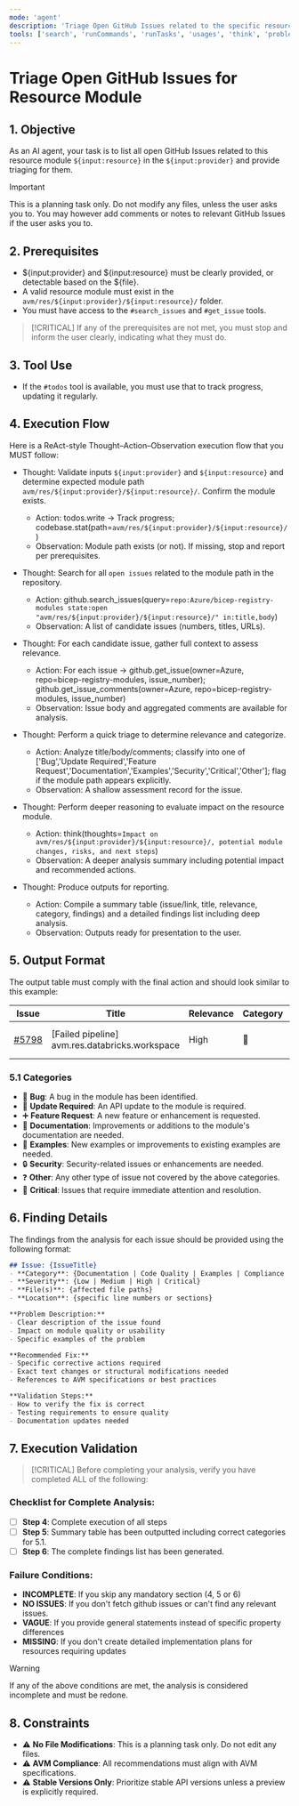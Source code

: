 ```yaml
---
mode: 'agent'
description: 'Triage Open GitHub Issues related to the specific resource module.'
tools: ['search', 'runCommands', 'runTasks', 'usages', 'think', 'problems', 'changes', 'testFailure', 'openSimpleBrowser', 'fetch', 'githubRepo', 'todos', 'documentation', 'search', 'get_issue', 'get_issue_comments', 'get_pull_request', 'get_pull_request_comments', 'list_issues', 'search_issues', 'search_pull_requests']
---
```


# Triage Open GitHub Issues for Resource Module

## 1. Objective
As an AI agent, your task is to list all open GitHub Issues related to this resource module `${input:resource}` in the `${input:provider}` and provide triaging for them.

> [!IMPORTANT]
> This is a planning task only. Do not modify any files, unless the user asks you to. You may however add comments or notes to relevant GitHub Issues if the user asks you to.

## 2. Prerequisites

- ${input:provider} and ${input:resource} must be clearly provided, or detectable based on the ${file}.
- A valid resource module must exist in the `avm/res/${input:provider}/${input:resource}/` folder.
- You must have access to the `#search_issues` and `#get_issue` tools.

> [!CRITICAL]
> If any of the prerequisites are not met, you must stop and inform the user clearly, indicating what they must do.

## 3. Tool Use

- If the `#todos` tool is available, you must use that to track progress, updating it regularly.

## 4. Execution Flow

Here is a ReAct-style Thought–Action–Observation execution flow that you MUST follow:

- Thought: Validate inputs `${input:provider}` and `${input:resource}` and determine expected module path `avm/res/${input:provider}/${input:resource}/`. Confirm the module exists.
  - Action: todos.write → Track progress; codebase.stat(path=`avm/res/${input:provider}/${input:resource}/`)
  - Observation: Module path exists (or not). If missing, stop and report per prerequisites.

- Thought: Search for all `open issues` related to the module path in the repository.
  - Action: github.search_issues(query=`repo:Azure/bicep-registry-modules state:open "avm/res/${input:provider}/${input:resource}/" in:title,body`)
  - Observation: A list of candidate issues (numbers, titles, URLs).

- Thought: For each candidate issue, gather full context to assess relevance.
  - Action: For each issue → github.get_issue(owner=Azure, repo=bicep-registry-modules, issue_number); github.get_issue_comments(owner=Azure, repo=bicep-registry-modules, issue_number)
  - Observation: Issue body and aggregated comments are available for analysis.

- Thought: Perform a quick triage to determine relevance and categorize.
  - Action: Analyze title/body/comments; classify into one of ['Bug','Update Required','Feature Request','Documentation','Examples','Security','Critical','Other']; flag if the module path appears explicitly.
  - Observation: A shallow assessment record for the issue.

- Thought: Perform deeper reasoning to evaluate impact on the resource module.
  - Action: think(thoughts=`Impact on avm/res/${input:provider}/${input:resource}/, potential module changes, risks, and next steps`)
  - Observation: A deeper analysis summary including potential impact and recommended actions.

- Thought: Produce outputs for reporting.
  - Action: Compile a summary table (issue/link, title, relevance, category, findings) and a detailed findings list including deep analysis.
  - Observation: Outputs ready for presentation to the user.


## 5. Output Format
The output table must comply with the final action and should look similar to this example:

| Issue                                                                | Title                                          | Relevance | Category | Findings           |
| ---------------------------------------------------------------------|------------------------------------------------|-----------|----------|--------------------|
| [#5798](https://github.com/Azure/bicep-registry-modules/issues/5798) | [Failed pipeline] avm.res.databricks.workspace | High      |  🐞     | Summary of findings |

### 5.1 Categories

- 🐞 **Bug**: A bug in the module has been identified.
- 🔁 **Update Required**: An API update to the module is required.
- ➕ **Feature Request**: A new feature or enhancement is requested.
- 📄 **Documentation**: Improvements or additions to the module's documentation are needed.
- 🧪 **Examples**: New examples or improvements to existing examples are needed.
- 🔒 **Security**: Security-related issues or enhancements are needed.
- ❓ **Other**: Any other type of issue not covered by the above categories.
- 🔴 **Critical**: Issues that require immediate attention and resolution.

## 6. Finding Details

The findings from the analysis for each issue should be provided using the following format:
```markdown
## Issue: {IssueTitle}
- **Category**: {Documentation | Code Quality | Examples | Compliance | Consistency | Testing}
- **Severity**: {Low | Medium | High | Critical}
- **File(s)**: {affected file paths}
- **Location**: {specific line numbers or sections}

**Problem Description:**
- Clear description of the issue found
- Impact on module quality or usability
- Specific examples of the problem

**Recommended Fix:**
- Specific corrective actions required
- Exact text changes or structural modifications needed
- References to AVM specifications or best practices

**Validation Steps:**
- How to verify the fix is correct
- Testing requirements to ensure quality
- Documentation updates needed
```

## 7. Execution Validation

> [!CRITICAL]
> Before completing your analysis, verify you have completed ALL of the following:

### Checklist for Complete Analysis:
- [ ] **Step 4**: Complete execution of all steps
- [ ] **Step 5**: Summary table has been outputted including correct categories for 5.1.
- [ ] **Step 6**: The complete findings list has been generated.

### Failure Conditions:
- **INCOMPLETE**: If you skip any mandatory section (4, 5 or 6)
- **NO ISSUES**: If you don't fetch github issues or can't find any relevant issues.
- **VAGUE**: If you provide general statements instead of specific property differences
- **MISSING**: If you don't create detailed implementation plans for resources requiring updates

> [!WARNING]
> If any of the above conditions are met, the analysis is considered incomplete and must be redone.

## 8. Constraints
- ⚠️ **No File Modifications**: This is a planning task only. Do not edit any files.
- ⚠️ **AVM Compliance**: All recommendations must align with AVM specifications.
- ⚠️ **Stable Versions Only**: Prioritize stable API versions unless a preview is explicitly required.
